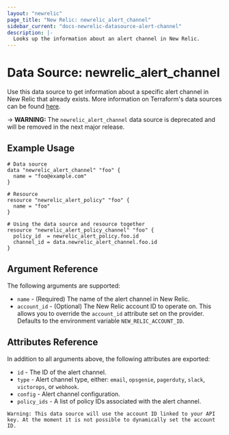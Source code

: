 ```yaml
---
layout: "newrelic"
page_title: "New Relic: newrelic_alert_channel"
sidebar_current: "docs-newrelic-datasource-alert-channel"
description: |-
  Looks up the information about an alert channel in New Relic.
---
```


# Data Source: newrelic\_alert\_channel

Use this data source to get information about a specific alert channel in New Relic that already exists. More information on Terraform's data sources can be found [here](https://www.terraform.io/language/data-sources).

-> **WARNING:** The `newrelic_alert_channel` data source is deprecated and will be removed in the next major release.


## Example Usage

```hcl
# Data source
data "newrelic_alert_channel" "foo" {
  name = "foo@example.com"
}

# Resource
resource "newrelic_alert_policy" "foo" {
  name = "foo"
}

# Using the data source and resource together
resource "newrelic_alert_policy_channel" "foo" {
  policy_id  = newrelic_alert_policy.foo.id
  channel_id = data.newrelic_alert_channel.foo.id
}
```

## Argument Reference

The following arguments are supported:

* `name` - (Required) The name of the alert channel in New Relic.
* `account_id` - (Optional) The New Relic account ID to operate on.  This allows you to override the `account_id` attribute set on the provider. Defaults to the environment variable `NEW_RELIC_ACCOUNT_ID`.

## Attributes Reference

In addition to all arguments above, the following attributes are exported:

* `id` - The ID of the alert channel.
* `type` - Alert channel type, either: `email`, `opsgenie`, `pagerduty`, `slack`, `victorops`, or `webhook`.
* `config` - Alert channel configuration.
* `policy_ids` - A list of policy IDs associated with the alert channel.


```
Warning: This data source will use the account ID linked to your API key. At the moment it is not possible to dynamically set the account ID.
```
